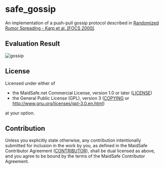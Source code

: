 # safe_gossip

An implementation of a push-pull gossip protocol described in [Randomized Rumor Spreading - Karp et al. [FOCS 2000]](http://zoo.cs.yale.edu/classes/cs426/2013/bib/karp00randomized.pdf).

## Evaluation Result

![gossip](img/evaluate_result.png)

## License

Licensed under either of

* the MaidSafe.net Commercial License, version 1.0 or later ([LICENSE](LICENSE))
* the General Public License (GPL), version 3 ([COPYING](COPYING) or http://www.gnu.org/licenses/gpl-3.0.en.html)

at your option.

## Contribution

Unless you explicitly state otherwise, any contribution intentionally submitted for inclusion in the
work by you, as defined in the MaidSafe Contributor Agreement ([CONTRIBUTOR](CONTRIBUTOR)), shall be
dual licensed as above, and you agree to be bound by the terms of the MaidSafe Contributor Agreement.
